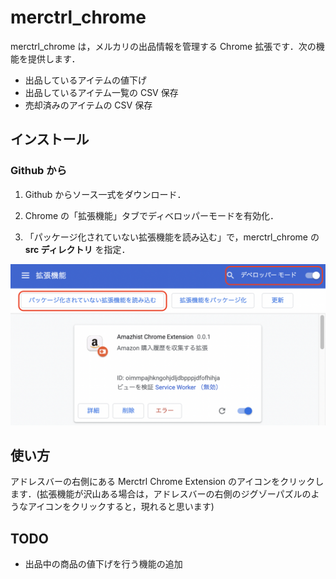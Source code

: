 # merctrl_chrome

merctrl_chrome は，メルカリの出品情報を管理する Chrome 拡張です．次の機能を提供します．

- 出品しているアイテムの値下げ
- 出品しているアイテム一覧の CSV 保存
- 売却済みのアイテムの CSV 保存

## インストール

### Github から

1. Github からソース一式をダウンロード．

2. Chrome の「拡張機能」タブでディベロッパーモードを有効化．

3. 「パッケージ化されていない拡張機能を読み込む」で，merctrl_chrome の **src ディレクトリ** を指定．

![スクリーンショット](img/usage_1.png)

## 使い方

アドレスバーの右側にある Merctrl Chrome Extension のアイコンをクリックします．(拡張機能が沢山ある場合は，アドレスバーの右側のジグゾーパズルのようなアイコンをクリックすると，現れると思います)


## TODO

- 出品中の商品の値下げを行う機能の追加
